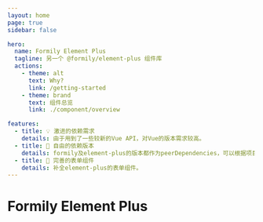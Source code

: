 ```yaml
---
layout: home
page: true
sidebar: false

hero:
  name: Formily Element Plus
  tagline: 另一个 @formily/element-plus 组件库
  actions:
    - theme: alt
      text: Why?
      link: /getting-started
    - theme: brand
      text: 组件总览
      link: ./component/overview

features:
  - title: 💡 激进的依赖需求
    details: 由于用到了一些较新的Vue API，对Vue的版本需求较高。
  - title: 🔌 自由的依赖版本
    details: formily及element-plus的版本都作为peerDependencies，可以根据项目需要选择自己需要的element-plus版本。
  - title: 🔑 完善的表单组件
    details: 补全element-plus的表单组件。
---
```


# Formily Element Plus
